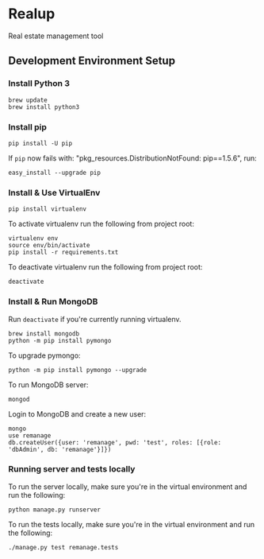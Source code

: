# Realup

Real estate management tool

## Development Environment Setup

### Install Python 3

```
brew update
brew install python3
```

### Install pip

`pip install -U pip`

If `pip` now fails with: "pkg_resources.DistributionNotFound: pip==1.5.6", run:

`easy_install --upgrade pip`

### Install & Use VirtualEnv

`pip install virtualenv`

To activate virtualenv run the following from project root:

```
virtualenv env
source env/bin/activate
pip install -r requirements.txt
```

To deactivate virtualenv run the following from project root:

`deactivate`

### Install & Run MongoDB

Run `deactivate` if you're currently running virtualenv.

```
brew install mongodb
python -m pip install pymongo
```

To upgrade pymongo:

`python -m pip install pymongo --upgrade`

To run MongoDB server:

`mongod`

Login to MongoDB and create a new user:

```
mongo
use remanage
db.createUser({user: 'remanage', pwd: 'test', roles: [{role: 'dbAdmin', db: 'remanage'}]})
```

### Running server and tests locally

To run the server locally, make sure you're in the virtual environment and run the following:

`python manage.py runserver`

To run the tests locally, make sure you're in the virtual environment and run the following:

`./manage.py test remanage.tests`

